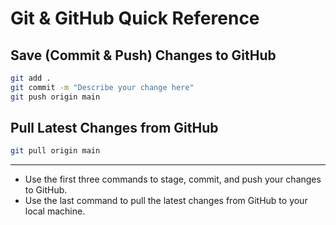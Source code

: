 # Git & GitHub Quick Reference

## Save (Commit & Push) Changes to GitHub
```sh
git add .
git commit -m "Describe your change here"
git push origin main
```

## Pull Latest Changes from GitHub
```sh
git pull origin main
```

---

- Use the first three commands to stage, commit, and push your changes to GitHub.
- Use the last command to pull the latest changes from GitHub to your local machine. 